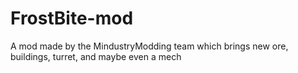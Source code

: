 # FrostBite-mod
A mod made by the MindustryModding team which brings new ore, buildings, turret, and maybe even a mech
